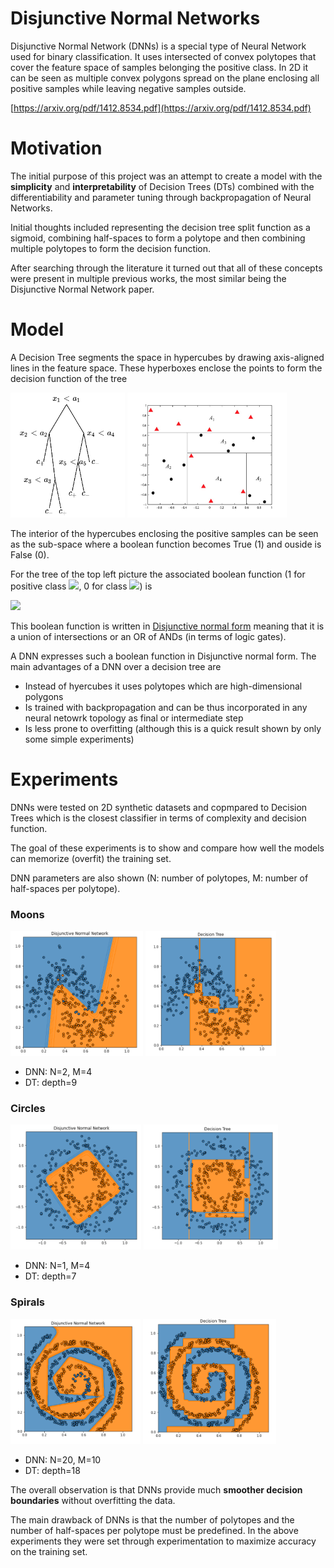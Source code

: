 # Disjunctive Normal Networks
Disjunctive Normal Network (DNNs) is a special type of Neural Network used for binary classification. It uses intersected of convex polytopes that cover the feature space of samples belonging the positive class. In 2D it can be seen as multiple convex polygons spread on the plane enclosing all positive samples while leaving negative samples outside. 

[https://arxiv.org/pdf/1412.8534.pdf](https://arxiv.org/pdf/1412.8534.pdf)

# Motivation
The initial purpose of this project was an attempt to create a model with the **simplicity** and **interpretability** of Decision Trees (DTs) combined with the differentiability and parameter tuning through backpropagation of Neural Networks.

Initial thoughts included representing the decision tree split function as a sigmoid, combining half-spaces to form a polytope and then combining multiple polytopes to form the decision function.

After searching through the literature it turned out that all of these concepts were present in multiple previous works, the most similar being the Disjunctive Normal Network paper.

# Model
A Decision Tree segments the space in hypercubes by drawing axis-aligned lines in the feature space. These hyperboxes enclose the points to form the decision function of the tree

<img src="./assets/decision-tree.png" height=200/>
<img src="./assets/decision-tree-boxes.jpg" height=200/>

The interior of the hypercubes enclosing the positive samples can be seen as the sub-space where a boolean function becomes True (1) and ouside is False (0).


For the tree of the top left picture the associated boolean function (1 for positive class <img src="https://render.githubusercontent.com/render/math?math=c_%2B">, 0 for class <img src="https://render.githubusercontent.com/render/math?math=c_-">) is

<img src="https://render.githubusercontent.com/render/math?math=Y = ((x_1 < a_1) \cap (x_2 < a_2)) \cup ((x_1 < a_1) \cap (x_2 < a_2)^\prime \cap (x_3 < a_4)^\prime) \cup ((x_1 < a_1)^\prime \cap (x_4 < a_4)^\prime^\prime \cap (x_5 < a_5))">

This boolean function is written in [Disjunctive normal form](https://en.wikipedia.org/wiki/Disjunctive_normal_form) meaning that it is a union of intersections or an OR of ANDs (in terms of logic gates).

A DNN expresses such a boolean function in Disjunctive normal form. The main advantages of a DNN over a decision tree are
- Instead of hyercubes it uses polytopes which are high-dimensional polygons
- Is trained with backpropagation and can be thus incorporated in any neural netowrk topology as final or intermediate step
- Is less prone to overfitting (although this is a quick result shown by only some simple experiments)

# Experiments
DNNs were tested on 2D synthetic datasets and copmpared to Decision Trees which is the closest classifier in terms of complexity and decision function.

The goal of these experiments is to show and compare how well the models can memorize (overfit) the training set.

DNN parameters are also shown (N: number of polytopes, M: number of half-spaces per polytope).

### Moons
<img src="./assets/moons_dnn.png" height=200/>
<img src="./assets/moons_dt.png" height=200/>

- DNN: N=2, M=4
- DT: depth=9

### Circles
<img src="./assets/circles_dnn.png" height=200/>
<img src="./assets/circles_dt.png" height=200/>

- DNN: N=1, M=4
- DT: depth=7

### Spirals
<img src="./assets/spirals_dnn.png" height=200/>
<img src="./assets/spirals_dt.png" height=200/>

- DNN: N=20, M=10
- DT: depth=18

The overall observation is that DNNs provide much **smoother decision boundaries** without overfitting the data.

The main drawback of DNNs is that the number of polytopes and the number of half-spaces per polytope must be predefined. In the above experiments they were set through experimentation to maximize accuracy on the training set.

